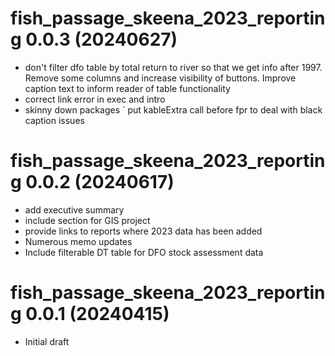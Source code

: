 # fish_passage_skeena_2023_reporting 0.0.3 (20240627)

- don't filter dfo table by total return to river so that we get info after 1997.  Remove some columns and increase
visibility of buttons. Improve caption text to inform reader of table functionality
- correct link error in exec and intro
- skinny down packages
` put kableExtra call before fpr to deal with black caption issues

# fish_passage_skeena_2023_reporting 0.0.2 (20240617)

  - add executive summary
  - include section for GIS project
  - provide links to reports where 2023 data has been added
  - Numerous memo updates
  - Include filterable DT table for DFO stock assessment data


# fish_passage_skeena_2023_reporting 0.0.1 (20240415)

  - Initial draft 
